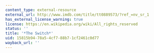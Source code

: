 ```yaml
---
content_type: external-resource
external_url: http://www.imdb.com/title/tt0889573/?ref_=nv_sr_1
has_external_license_warning: true
license: https://en.wikipedia.org/wiki/All_rights_reserved
status: ''
title: '*The Switch*'
uid: 15815b94-78a5-4cf7-88b7-1cf2461c0d77
wayback_url: ''
---
```

